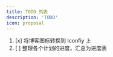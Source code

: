 ```yaml
---
title: TODO 列表
description: 'TODO'
icon: proposal
---
```


1. [x] 将博客图标转换到 Iconfiy 上
2. [ ] 整理各个计划的进度，汇总为进度表
